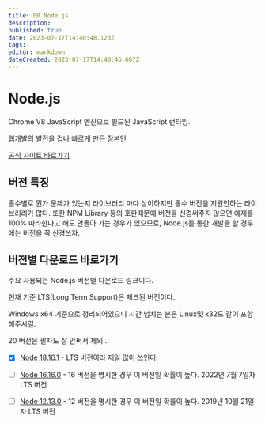 ```yaml
---
title: 00.Node.js
description: 
published: true
date: 2023-07-17T14:40:48.123Z
tags: 
editor: markdown
dateCreated: 2023-07-17T14:40:46.607Z
---
```


# Node.js

Chrome V8 JavaScript 엔진으로 빌드된 JavaScript 런타임.

웹개발의 발전을 겁나 빠르게 만든 장본인

[공식 사이트 바로가기](https://nodejs.org/ko)

## 버전 특징

홀수별로 뭔가 문제가 있는지 라이브러리 마다 상이하지만 홀수 버전을 지원안하는 라이브러리가 많다.
또한 NPM Library 등의 호환때문에 버전을 신경써주지 않으면 예제를 100% 따라한다고 해도 안돌아 가는 경우가 있으므로, Node.js를 통한 개발을 할 경우에는 버전을 꼭 신경쓰자.

## 버전별 다운로드 바로가기

주요 사용되는 Node.js 버전별 다운로드 링크이다.

현재 기준 LTS(Long Term Support)은 체크된 버전이다.

Windows x64 기준으로 정리되어있으니 시간 넘치는 분은 Linux및 x32도 같이 포함해주시길.

20 버전은 필자도 잘 안써서 제외...

- [X] [Node 18.16.1](https://nodejs.org/dist/v18.16.1/node-v18.16.1-x64.msi) - LTS 버전이라 제일 많이 쓰인다.

- [ ] [Node 16.16.0](https://nodejs.org/dist/v16.16.0/node-v16.16.0-x64.msi) - 16 버전을 명시한 경우 이 버전일 확률이 높다. 2022년 7월 7일자 LTS 버전

- [ ] [Node 12.13.0](https://nodejs.org/dist/v12.13.0/node-v12.13.0-x64.msi) - 12 버전을 명시한 경우 이 버전일 확률이 높다. 2019년 10월 21일자 LTS 버전

